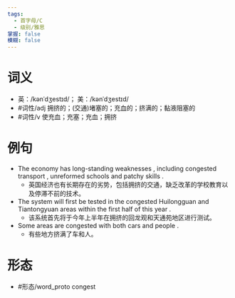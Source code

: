 ```yaml
---
tags:
  - 首字母/C
  - 级别/雅思
掌握: false
模糊: false
---
```

# 词义
- 英：/kənˈdʒestɪd/； 美：/kənˈdʒestɪd/
- #词性/adj  拥挤的；(交通)堵塞的；充血的；挤满的；黏液阻塞的
- #词性/v  使充血；充塞；充血；拥挤
# 例句
- The economy has long-standing weaknesses , including congested transport , unreformed schools and patchy skills .
	- 英国经济也有长期存在的劣势，包括拥挤的交通，缺乏改革的学校教育以及停滞不前的技术。
- The system will first be tested in the congested Huilongguan and Tiantongyuan areas within the first half of this year .
	- 该系统首先将于今年上半年在拥挤的回龙观和天通苑地区进行测试。
- Some areas are congested with both cars and people .
	- 有些地方挤满了车和人。
# 形态
- #形态/word_proto congest
